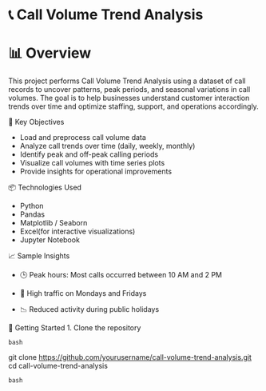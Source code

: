 # 📞 Call Volume Trend Analysis

# 📊  Overview

This project performs Call Volume Trend Analysis using a dataset of call records to uncover patterns, peak periods, and seasonal variations in call volumes. The goal is to help businesses understand customer interaction trends over time and optimize staffing, support, and operations accordingly.

📌 Key Objectives

   - Load and preprocess call volume data
   - Analyze call trends over time (daily, weekly, monthly)
   - Identify peak and off-peak calling periods
   - Visualize call volumes with time series plots
   - Provide insights for operational improvements


📦 Technologies Used

   - Python
   - Pandas
   - Matplotlib / Seaborn
   - Excel(for interactive visualizations)
   - Jupyter Notebook


📈 Sample Insights
 
  - 🕒 Peak hours: Most calls occurred between 10 AM and 2 PM
  
  - 📅 High traffic on Mondays and Fridays
 
  - 📉 Reduced activity during public holidays


🚀 Getting Started
     1. Clone the repository

   ```bash```
   
   git clone https://github.com/yourusername/call-volume-trend-analysis.git
   cd call-volume-trend-analysis

   ```bash```







